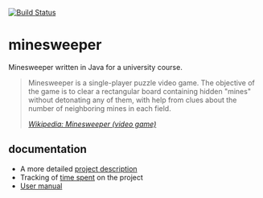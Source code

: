 [![Build Status](https://travis-ci.org/Walther/minesweeper.svg?branch=master)](https://travis-ci.org/Walther/minesweeper)

# minesweeper

Minesweeper written in Java for a university course.

> Minesweeper is a single-player puzzle video game. The objective of the game is to clear a rectangular board containing hidden "mines" without detonating any of them, with help from clues about the number of neighboring mines in each field.
>
> *[Wikipedia: Minesweeper (video game)](https://en.wikipedia.org/wiki/Minesweeper_(video_game))*

## documentation

- A more detailed [project description](documentation/project-description.md)
- Tracking of [time spent](documentation/timetracking.md) on the project
- [User manual](documentation/user-manual.md)
